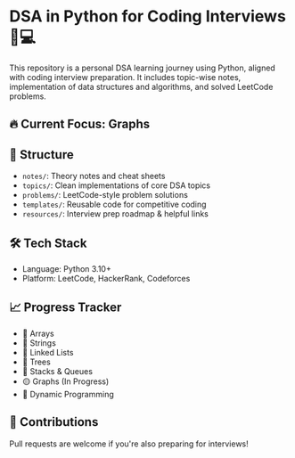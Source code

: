 # DSA in Python for Coding Interviews 🐍💻

This repository is a personal DSA learning journey using Python, aligned with coding interview preparation. It includes topic-wise notes, implementation of data structures and algorithms, and solved LeetCode problems.

## 🔥 Current Focus: Graphs

## 📁 Structure
- `notes/`: Theory notes and cheat sheets
- `topics/`: Clean implementations of core DSA topics
- `problems/`: LeetCode-style problem solutions
- `templates/`: Reusable code for competitive coding
- `resources/`: Interview prep roadmap & helpful links

## 🛠 Tech Stack
- Language: Python 3.10+
- Platform: LeetCode, HackerRank, Codeforces

## 📈 Progress Tracker
- 🔲 Arrays
- 🔲 Strings
- 🔲 Linked Lists
- 🔲 Trees
- 🔲 Stacks & Queues
- 🟡 Graphs (In Progress)
- 🔲 Dynamic Programming

## 🤝 Contributions
Pull requests are welcome if you're also preparing for interviews!